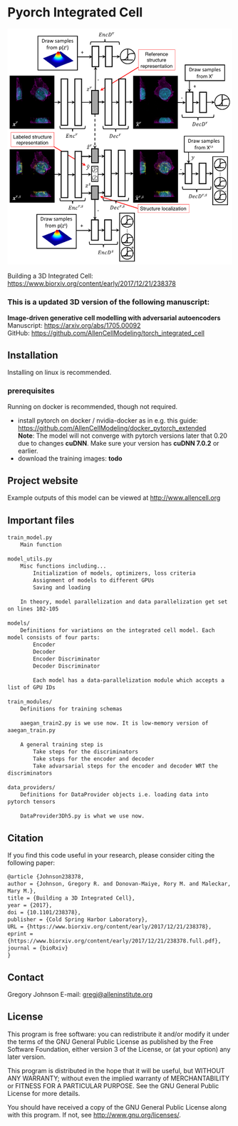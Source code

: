 Pyorch Integrated Cell
===============================

![Model Architecture](doc/images/model_arch.png?raw=true "Model Architecture")

Building a 3D Integrated Cell: https://www.biorxiv.org/content/early/2017/12/21/238378

### This is a updated 3D version of the following manuscript:  

**Image-driven generative cell modelling with adversarial autoencoders**  
Manuscript: https://arxiv.org/abs/1705.00092  
GitHub: https://github.com/AllenCellModeling/torch_integrated_cell 

## Installation
Installing on linux is recommended.

### prerequisites
Running on docker is recommended, though not required.
 - install pytorch on docker / nvidia-docker as in e.g. this guide: https://github.com/AllenCellModeling/docker_pytorch_extended  
 	**Note**: The model will not converge with pytorch versions later that 0.20 due to changes **cuDNN**. Make sure your version has **cuDNN 7.0.2** or earlier.
 - download the training images: **todo**

## Project website
Example outputs of this model can be viewed at http://www.allencell.org

## Important files ##

	train_model.py
		Main function

	model_utils.py
		Misc functions including...
			Initialization of models, optimizers, loss criteria
			Assignment of models to different GPUs
			Saving and loading

		In theory, model parallelization and data parallelization get set on lines 102-105

	models/
		Definitions for variations on the integrated cell model. Each model consists of four parts:
			Encoder 
			Decoder
			Encoder Discriminator
			Decoder Discriminator

			Each model has a data-parallelization module which accepts a list of GPU IDs

	train_modules/
		Definitions for training schemas

		aaegan_train2.py is we use now. It is low-memory version of aaegan_train.py

		A general training step is
			Take steps for the discriminators
			Take steps for the encoder and decoder
			Take advarsarial steps for the encoder and decoder WRT the discriminators

	data_providers/
		Definitions for DataProvider objects i.e. loading data into pytorch tensors

		DataProvider3Dh5.py is what we use now. 

## Citation
If you find this code useful in your research, please consider citing the following paper:

    @article {Johnson238378,
	author = {Johnson, Gregory R. and Donovan-Maiye, Rory M. and Maleckar, Mary M.},
	title = {Building a 3D Integrated Cell},
	year = {2017},
	doi = {10.1101/238378},
	publisher = {Cold Spring Harbor Laboratory},
	URL = {https://www.biorxiv.org/content/early/2017/12/21/238378},
	eprint = {https://www.biorxiv.org/content/early/2017/12/21/238378.full.pdf},
	journal = {bioRxiv}
    }
			
## Contact
Gregory Johnson
E-mail: gregj@alleninstitute.org

## License
This program is free software: you can redistribute it and/or modify
it under the terms of the GNU General Public License as published by
the Free Software Foundation, either version 3 of the License, or
(at your option) any later version.

This program is distributed in the hope that it will be useful,
but WITHOUT ANY WARRANTY; without even the implied warranty of
MERCHANTABILITY or FITNESS FOR A PARTICULAR PURPOSE.  See the
GNU General Public License for more details.

You should have received a copy of the GNU General Public License
along with this program.  If not, see <http://www.gnu.org/licenses/>.
